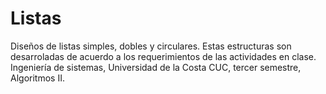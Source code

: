 # Listas
Diseños de listas simples, dobles y circulares. Estas estructuras son desarroladas de acuerdo a los requerimientos de las actividades en clase.
Ingeniería de sistemas, Universidad de la Costa CUC, tercer semestre, Algoritmos II.
